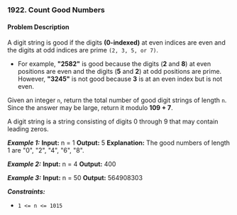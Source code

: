 ### 1922. Count Good Numbers

#### Problem Description

A digit string is good if the digits **(0-indexed)** at even indices are even and the digits at odd indices are prime `(2, 3, 5, or 7)`.

- For example, **"2582"** is good because the digits (**2** and **8**) at even positions are even and the digits (**5** and **2**) at odd positions are prime. However, **"3245"** is not good because **3** is at an even index but is not even.

Given an integer `n`, return the total number of good digit strings of length `n`. Since the answer may be large, return it modulo **109 + 7**.

A digit string is a string consisting of digits 0 through 9 that may contain leading zeros.

**_Example 1:_**
**Input:** n = 1
**Output:** 5
**Explanation:** The good numbers of length 1 are "0", "2", "4", "6", "8".

**_Example 2:_**
**Input:** n = 4
**Output:** 400

**_Example 3:_**
**Input:** n = 50
**Output:** 564908303

**_Constraints:_**

- `1 <= n <= 1015`

